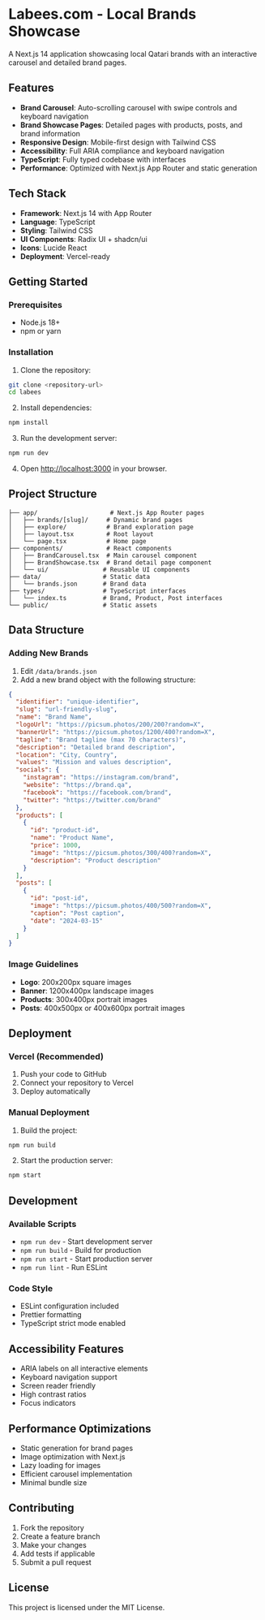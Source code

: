 # Labees.com - Local Brands Showcase

A Next.js 14 application showcasing local Qatari brands with an interactive carousel and detailed brand pages.

## Features

- **Brand Carousel**: Auto-scrolling carousel with swipe controls and keyboard navigation
- **Brand Showcase Pages**: Detailed pages with products, posts, and brand information
- **Responsive Design**: Mobile-first design with Tailwind CSS
- **Accessibility**: Full ARIA compliance and keyboard navigation
- **TypeScript**: Fully typed codebase with interfaces
- **Performance**: Optimized with Next.js App Router and static generation

## Tech Stack

- **Framework**: Next.js 14 with App Router
- **Language**: TypeScript
- **Styling**: Tailwind CSS
- **UI Components**: Radix UI + shadcn/ui
- **Icons**: Lucide React
- **Deployment**: Vercel-ready

## Getting Started

### Prerequisites

- Node.js 18+ 
- npm or yarn

### Installation

1. Clone the repository:
```bash
git clone <repository-url>
cd labees
```

2. Install dependencies:
```bash
npm install
```

3. Run the development server:
```bash
npm run dev
```

4. Open [http://localhost:3000](http://localhost:3000) in your browser.

## Project Structure

```
├── app/                    # Next.js App Router pages
│   ├── brands/[slug]/     # Dynamic brand pages
│   ├── explore/           # Brand exploration page
│   ├── layout.tsx         # Root layout
│   └── page.tsx           # Home page
├── components/            # React components
│   ├── BrandCarousel.tsx  # Main carousel component
│   ├── BrandShowcase.tsx  # Brand detail page component
│   └── ui/               # Reusable UI components
├── data/                 # Static data
│   └── brands.json       # Brand data
├── types/                # TypeScript interfaces
│   └── index.ts          # Brand, Product, Post interfaces
└── public/               # Static assets
```

## Data Structure

### Adding New Brands

1. Edit `/data/brands.json`
2. Add a new brand object with the following structure:

```json
{
  "identifier": "unique-identifier",
  "slug": "url-friendly-slug",
  "name": "Brand Name",
  "logoUrl": "https://picsum.photos/200/200?random=X",
  "bannerUrl": "https://picsum.photos/1200/400?random=X",
  "tagline": "Brand tagline (max 70 characters)",
  "description": "Detailed brand description",
  "location": "City, Country",
  "values": "Mission and values description",
  "socials": {
    "instagram": "https://instagram.com/brand",
    "website": "https://brand.qa",
    "facebook": "https://facebook.com/brand",
    "twitter": "https://twitter.com/brand"
  },
  "products": [
    {
      "id": "product-id",
      "name": "Product Name",
      "price": 1000,
      "image": "https://picsum.photos/300/400?random=X",
      "description": "Product description"
    }
  ],
  "posts": [
    {
      "id": "post-id",
      "image": "https://picsum.photos/400/500?random=X",
      "caption": "Post caption",
      "date": "2024-03-15"
    }
  ]
}
```

### Image Guidelines

- **Logo**: 200x200px square images
- **Banner**: 1200x400px landscape images
- **Products**: 300x400px portrait images
- **Posts**: 400x500px or 400x600px portrait images

## Deployment

### Vercel (Recommended)

1. Push your code to GitHub
2. Connect your repository to Vercel
3. Deploy automatically

### Manual Deployment

1. Build the project:
```bash
npm run build
```

2. Start the production server:
```bash
npm start
```

## Development

### Available Scripts

- `npm run dev` - Start development server
- `npm run build` - Build for production
- `npm run start` - Start production server
- `npm run lint` - Run ESLint

### Code Style

- ESLint configuration included
- Prettier formatting
- TypeScript strict mode enabled

## Accessibility Features

- ARIA labels on all interactive elements
- Keyboard navigation support
- Screen reader friendly
- High contrast ratios
- Focus indicators

## Performance Optimizations

- Static generation for brand pages
- Image optimization with Next.js
- Lazy loading for images
- Efficient carousel implementation
- Minimal bundle size

## Contributing

1. Fork the repository
2. Create a feature branch
3. Make your changes
4. Add tests if applicable
5. Submit a pull request

## License

This project is licensed under the MIT License. 
